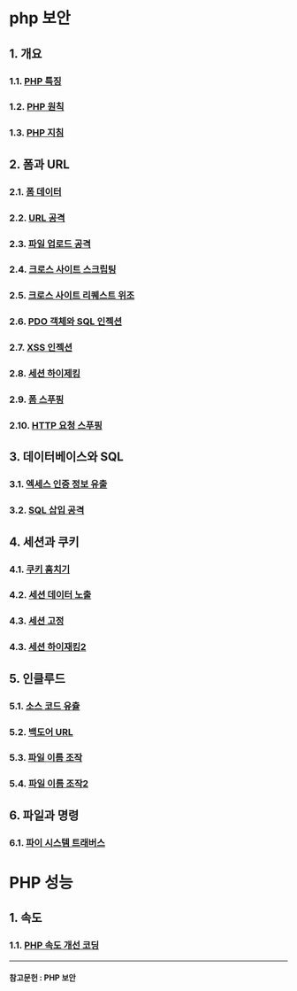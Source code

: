 # php 보안
## 1. 개요
### 1.1. [PHP 특징](./phpSecurity/php특징.md)
### 1.2. [PHP 원칙](./phpSecurity/php원칙.md)
### 1.3. [PHP 지침](./phpSecurity/php지침.md)
## 2. 폼과 URL 
### 2.1. [폼 데이터](./phpSecurity/폼과_데이터.md)
### 2.2. [URL 공격](./phpSecurity/URL공격.md)
### 2.3. [파일 업로드 공격](./phpSecurity/파일_업로드_공격.md)
### 2.4. [크로스 사이트 스크립팅](./phpSecurity/크로스_사이트_스크립팅.md)
### 2.5. [크로스 사이트 리퀘스트 위조](./phpSecurity/크로스_사이트_리퀘스트_위조.md)
### 2.6. [PDO 객체와 SQL 인젝션](./phpSecurity/PDO_SQL인젝션.md)
### 2.7. [XSS 인젝션](./phpSecurity/XSS유형및방어.md)
### 2.8. [세션 하이제킹](./phpSecurity/세션하이재킹.md)
### 2.9. [폼 스푸핑](./phpSecurity/폼_제출_스푸핑.md)
### 2.10. [HTTP 요청 스푸핑](./phpSecurity/HTTP_요청_스푸핑.md)
## 3. 데이터베이스와 SQL
### 3.1. [엑세스 인증 정보 유출](./phpSecurity/엑세스_인증_정보_유출.md)
### 3.2. [SQL 삽입 공격](./phpSecurity/SQL_삽입_공격.md)
## 4. 세션과 쿠키
### 4.1. [쿠키 훔치기](./phpSecurity/쿠키_훔치기.md)
### 4.2. [세션 데이터 노출](./phpSecurity/세션_데이터_노출.md)
### 4.3. [세션 고정](./phpSecurity/세션_고정.md)
### 4.3. [세션 하이재킹2](./phpSecurity/세션_하이재킹.md)
## 5. 인클루드
### 5.1. [소스 코드 유츌](./phpSecurity/소스_코드_유출.md)
### 5.2. [백도어 URL](./phpSecurity/백도어_URL.md)
### 5.3. [파일 이름 조작](./phpSecurity/파일_이름_조작.md)
### 5.4. [파일 이름 조작2](./phpSecurity/파일_이름_조작2.md)
## 6. 파일과 명령
### 6.1. [파이 시스템 트래버스](./phpSecurity/파일_시스템_트래버스.md)
# PHP 성능
## 1. 속도
### 1.1. [PHP 속도 개선 코딩](./phpPerformance/속도_개선_코딩.md)
-------------
#### 참고문헌 : PHP 보안
